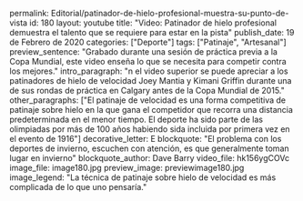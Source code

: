 permalink: 	Editorial/patinador-de-hielo-profesional-muestra-su-punto-de-vista
id:	180
layout: 	youtube
title: 	"Video: Patinador de hielo profesional demuestra el talento que se requiere para estar en la pista"
publish_date: 	19 de Febrero de 2020
categories:	["Deporte"]
tags:	["Patinaje", "Artesanal"]
preview_sentence:	"Grabado durante una sesión de práctica previa a la Copa Mundial, este video enseña lo que se necesita para competir contra los mejores."
intro_paragraph: 	"n el video superior se puede apreciar a los patinadores de hielo de velocidad Joey Mantia y Kimani Griffin durante una de sus rondas de práctica en Calgary antes de la Copa Mundial de 2015."
other_paragraphs:	["El patinaje de velocidad es una forma competitiva de patinaje sobre hielo en la que gana el competidor que recorra una distancia predeterminada en el menor tiempo. El deporte ha sido parte de las olimpiadas por más de 100 años habiendo sida incluida por primera vez en el evento de 1916"]
decorative_letter:	E
blockquote:	"El problema con los deportes de invierno, escuchen con atención, es que generalmente toman lugar en invierno"
blockquote_author:	Dave Barry
video_file:	hk156ygCOVc
image_file:	image180.jpg
preview_image:	previewimage180.jpg
image_legend:	"La técnica de patinaje sobre hielo de velocidad es más complicada de lo que uno pensaría."